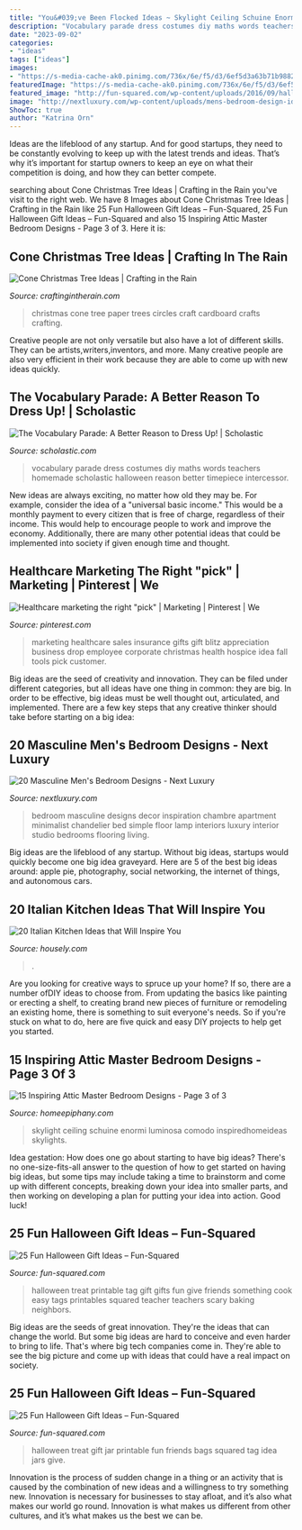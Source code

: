```yaml
---
title: "You&#039;ve Been Flocked Ideas ~ Skylight Ceiling Schuine Enormi Luminosa Comodo Inspiredhomeideas Skylights"
description: "Vocabulary parade dress costumes diy maths words teachers homemade scholastic halloween reason better timepiece intercessor"
date: "2023-09-02"
categories:
- "ideas"
tags: ["ideas"]
images:
- "https://s-media-cache-ak0.pinimg.com/736x/6e/f5/d3/6ef5d3a63b71b988223618c9fd7b2a74.jpg"
featuredImage: "https://s-media-cache-ak0.pinimg.com/736x/6e/f5/d3/6ef5d3a63b71b988223618c9fd7b2a74.jpg"
featured_image: "http://fun-squared.com/wp-content/uploads/2016/09/halloween-treat-tag-printable.jpg"
image: "http://nextluxury.com/wp-content/uploads/mens-bedroom-design-ideas.jpg"
ShowToc: true
author: "Katrina Orn"
---
```



Ideas are the lifeblood of any startup. And for good startups, they need to be constantly evolving to keep up with the latest trends and ideas. That’s why it’s important for startup owners to keep an eye on what their competition is doing, and how they can better compete.

	

		
searching about Cone Christmas Tree Ideas | Crafting in the Rain you've visit to the right web. We have 8 Images about Cone Christmas Tree Ideas | Crafting in the Rain like 25 Fun Halloween Gift Ideas – Fun-Squared, 25 Fun Halloween Gift Ideas – Fun-Squared and also 15 Inspiring Attic Master Bedroom Designs - Page 3 of 3. Here it is:
		
    
## Cone Christmas Tree Ideas | Crafting In The Rain

<img loading=lazy src="https://4.bp.blogspot.com/-E4bifF14z8I/UJvUdNq91bI/AAAAAAAACt4/WDZfG4XpESo/s1600/paper+circles+tree.jpg" onerror="this.onerror=null;this.src='https://tse3.mm.bing.net/th?id=OIP.UXqzAo5MDEK2wDqKAuZb0QAAAA&amp;pid=15.1';" alt="Cone Christmas Tree Ideas | Crafting in the Rain">

_Source: craftingintherain.com_

>christmas cone tree paper trees circles craft cardboard crafts crafting. 

	

Creative people are not only versatile but also have a lot of different skills. They can be artists,writers,inventors, and more. Many creative people are also very efficient in their work because they are able to come up with new ideas quickly.

    
## The Vocabulary Parade: A Better Reason To Dress Up! | Scholastic

<img loading=lazy src="https://www.scholastic.com/content/dam/teachers/blogs/alycia-zimmerman/migrated-files/vparade_timepiecejunhao.jpg" onerror="this.onerror=null;this.src='https://tse1.mm.bing.net/th?id=OIP.T-wjM5ZnyDOukT3Ugyuj8gHaJ4&amp;pid=15.1';" alt="The Vocabulary Parade: A Better Reason to Dress Up! | Scholastic">

_Source: scholastic.com_

>vocabulary parade dress costumes diy maths words teachers homemade scholastic halloween reason better timepiece intercessor. 

	

New ideas are always exciting, no matter how old they may be. For example, consider the idea of a "universal basic income." This would be a monthly payment to every citizen that is free of charge, regardless of their income. This would help to encourage people to work and improve the economy. Additionally, there are many other potential ideas that could be implemented into society if given enough time and thought.

    
## Healthcare Marketing The Right &quot;pick&quot; | Marketing | Pinterest | We

<img loading=lazy src="https://s-media-cache-ak0.pinimg.com/736x/6e/f5/d3/6ef5d3a63b71b988223618c9fd7b2a74.jpg" onerror="this.onerror=null;this.src='https://tse3.mm.bing.net/th?id=OIP.OzBme_hkfHxAQKxgPv3MNwHaJ3&amp;pid=15.1';" alt="Healthcare marketing the right &quot;pick&quot; | Marketing | Pinterest | We">

_Source: pinterest.com_

>marketing healthcare sales insurance gifts gift blitz appreciation business drop employee corporate christmas health hospice idea fall tools pick customer. 

	

Big ideas are the seed of creativity and innovation. They can be filed under different categories, but all ideas have one thing in common: they are big. In order to be effective, big ideas must be well thought out, articulated, and implemented. There are a few key steps that any creative thinker should take before starting on a big idea: 

    
## 20 Masculine Men&#039;s Bedroom Designs - Next Luxury

<img loading=lazy src="http://nextluxury.com/wp-content/uploads/mens-bedroom-design-ideas.jpg" onerror="this.onerror=null;this.src='https://tse3.mm.bing.net/th?id=OIP.FXhiFJUf0s7lC8WSVJrc5gAAAA&amp;pid=15.1';" alt="20 Masculine Men&#039;s Bedroom Designs - Next Luxury">

_Source: nextluxury.com_

>bedroom masculine designs decor inspiration chambre apartment minimalist chandelier bed simple floor lamp interiors luxury interior studio bedrooms flooring living. 

	

Big ideas are the lifeblood of any startup. Without big ideas, startups would quickly become one big idea graveyard. Here are 5 of the best big ideas around: apple pie, photography, social networking, the internet of things, and autonomous cars.

    
## 20 Italian Kitchen Ideas That Will Inspire You

<img loading=lazy src="https://housely.com/wp-content/uploads/2015/05/DSC_7055-1.jpg" onerror="this.onerror=null;this.src='https://tse2.mm.bing.net/th?id=OIP.e1eZ3I0sPoFgdN0W5YuS2gHaE9&amp;pid=15.1';" alt="20 Italian Kitchen Ideas that Will Inspire You">

_Source: housely.com_

>. 

	

Are you looking for creative ways to spruce up your home? If so, there are a number ofDIY ideas to choose from. From updating the basics like painting or erecting a shelf, to creating brand new pieces of furniture or remodeling an existing home, there is something to suit everyone's needs. So if you're stuck on what to do, here are five quick and easy DIY projects to help get you started.

    
## 15 Inspiring Attic Master Bedroom Designs - Page 3 Of 3

<img loading=lazy src="https://homeepiphany.com/wp-content/uploads/2016/09/15-Inspiring-Attic-Master-Bedroom-Designs-14-768x513.jpg" onerror="this.onerror=null;this.src='https://tse4.mm.bing.net/th?id=OIP.wzhcyljPVgEndidhjQJzDQHaE8&amp;pid=15.1';" alt="15 Inspiring Attic Master Bedroom Designs - Page 3 of 3">

_Source: homeepiphany.com_

>skylight ceiling schuine enormi luminosa comodo inspiredhomeideas skylights. 

	

Idea gestation: How does one go about starting to have big ideas?
There's no one-size-fits-all answer to the question of how to get started on having big ideas, but some tips may include taking a time to brainstorm and come up with different concepts, breaking down your idea into smaller parts, and then working on developing a plan for putting your idea into action. Good luck!

    
## 25 Fun Halloween Gift Ideas – Fun-Squared

<img loading=lazy src="http://fun-squared.com/wp-content/uploads/2016/09/halloween-treat-tag-printable.jpg" onerror="this.onerror=null;this.src='https://tse3.mm.bing.net/th?id=OIP.zsZv77JPwo6B2CLhsKPgfwHaKa&amp;pid=15.1';" alt="25 Fun Halloween Gift Ideas – Fun-Squared">

_Source: fun-squared.com_

>halloween treat printable tag gift gifts fun give friends something cook easy tags printables squared teacher teachers scary baking neighbors. 

	

Big ideas are the seeds of great innovation. They're the ideas that can change the world. But some big ideas are hard to conceive and even harder to bring to life. That's where big tech companies come in. They're able to see the big picture and come up with ideas that could have a real impact on society.

    
## 25 Fun Halloween Gift Ideas – Fun-Squared

<img loading=lazy src="http://fun-squared.com/wp-content/uploads/2016/09/Halloween-Treat-Jars-1-684x1024.png" onerror="this.onerror=null;this.src='https://tse3.mm.bing.net/th?id=OIP.Vl6G7DyERx0gGiPTFNVLyAHaLF&amp;pid=15.1';" alt="25 Fun Halloween Gift Ideas – Fun-Squared">

_Source: fun-squared.com_

>halloween treat gift jar printable fun friends bags squared tag idea jars give. 

	

Innovation is the process of sudden change in a thing or an activity that is caused by the combination of new ideas and a willingness to try something new. Innovation is necessary for businesses to stay afloat, and it’s also what makes our world go round. Innovation is what makes us different from other cultures, and it’s what makes us the best we can be.

